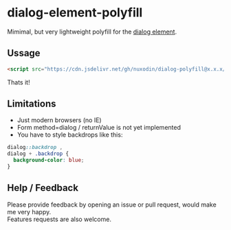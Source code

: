 # dialog-element-polyfill

Mimimal, but very lightweight polyfill for the [dialog element](https://developer.mozilla.org/en-US/docs/Web/HTML/Element/dialog).

## Ussage

```html
<script src="https://cdn.jsdelivr.net/gh/nuxodin/dialog-polyfill@x.x.x/dialog.min.js" type="module"></script>
```
Thats it!

## Limitations
- Just modern browsers (no IE)
- Form method=dialog / returnValue is not yet implemented
- You have to style backdrops like this:
```css
dialog::backdrop ,
dialog + .backdrop {
  background-color: blue;
}
```

## Help / Feedback

Please provide feedback by opening an issue or pull request, would make me very happy.  
Features requests are also welcome.


